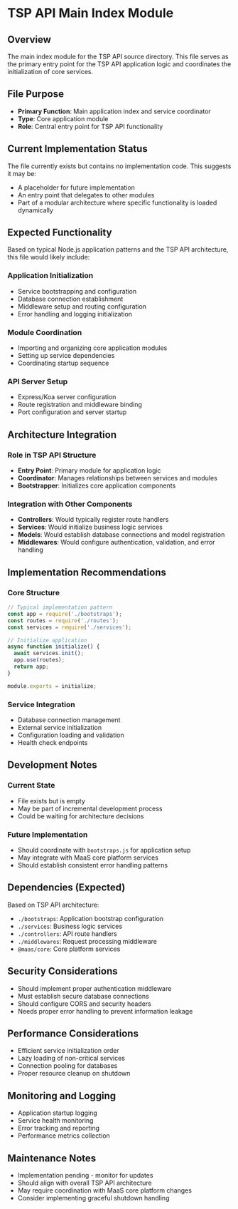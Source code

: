 # TSP API Main Index Module

## Overview
The main index module for the TSP API source directory. This file serves as the primary entry point for the TSP API application logic and coordinates the initialization of core services.

## File Purpose
- **Primary Function**: Main application index and service coordinator
- **Type**: Core application module
- **Role**: Central entry point for TSP API functionality

## Current Implementation Status
The file currently exists but contains no implementation code. This suggests it may be:
- A placeholder for future implementation
- An entry point that delegates to other modules
- Part of a modular architecture where specific functionality is loaded dynamically

## Expected Functionality
Based on typical Node.js application patterns and the TSP API architecture, this file would likely include:

### Application Initialization
- Service bootstrapping and configuration
- Database connection establishment
- Middleware setup and routing configuration
- Error handling and logging initialization

### Module Coordination
- Importing and organizing core application modules
- Setting up service dependencies
- Coordinating startup sequence

### API Server Setup
- Express/Koa server configuration
- Route registration and middleware binding
- Port configuration and server startup

## Architecture Integration

### Role in TSP API Structure
- **Entry Point**: Primary module for application logic
- **Coordinator**: Manages relationships between services and modules
- **Bootstrapper**: Initializes core application components

### Integration with Other Components
- **Controllers**: Would typically register route handlers
- **Services**: Would initialize business logic services
- **Models**: Would establish database connections and model registration
- **Middlewares**: Would configure authentication, validation, and error handling

## Implementation Recommendations

### Core Structure
```javascript
// Typical implementation pattern
const app = require('./bootstraps');
const routes = require('./routes');
const services = require('./services');

// Initialize application
async function initialize() {
  await services.init();
  app.use(routes);
  return app;
}

module.exports = initialize;
```

### Service Integration
- Database connection management
- External service initialization
- Configuration loading and validation
- Health check endpoints

## Development Notes

### Current State
- File exists but is empty
- May be part of incremental development process
- Could be waiting for architecture decisions

### Future Implementation
- Should coordinate with `bootstraps.js` for application setup
- May integrate with MaaS core platform services
- Should establish consistent error handling patterns

## Dependencies (Expected)
Based on TSP API architecture:
- `./bootstraps`: Application bootstrap configuration
- `./services`: Business logic services
- `./controllers`: API route handlers
- `./middlewares`: Request processing middleware
- `@maas/core`: Core platform services

## Security Considerations
- Should implement proper authentication middleware
- Must establish secure database connections
- Should configure CORS and security headers
- Needs proper error handling to prevent information leakage

## Performance Considerations
- Efficient service initialization order
- Lazy loading of non-critical services
- Connection pooling for databases
- Proper resource cleanup on shutdown

## Monitoring and Logging
- Application startup logging
- Service health monitoring
- Error tracking and reporting
- Performance metrics collection

## Maintenance Notes
- Implementation pending - monitor for updates
- Should align with overall TSP API architecture
- May require coordination with MaaS core platform changes
- Consider implementing graceful shutdown handling